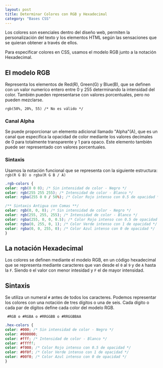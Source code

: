 ```yaml
---
layout: post
title: Determinar Colores con RGB y Hexadecimal
category: "Bases CSS"
---
```


Los colores son esenciales dentro del diseño web, permiten la personalización del texto y los elementos HTML según las sensaciones que se quieran obtener a través de ellos.

Para especificar colores en CSS, usamos el modelo RGB junto a la notación Hexadecimal.

## El modelo RGB
Representa los elementos de Red(R), Green(G) y Blue(B), que se definen con un valor numerico entero entre 0 y 255 determinando la intensidad del color.
También pueden representarse con valores porcentuales, pero no pueden mezclarse.

``` rgb(50%, 20%, 55) /* No es válido */ ```

### Canal Alpha

Se puede proporcionar un elemento adicional llamado "Alpha"(A), que es un canal que especifica la opacidad de color mediante los valores decimales de 0 para totalmente transparente y 1 para opaco. Este elemento también puede ser representado con valores porcentuales.

### Sintaxis
Usamos la notación funcional que se representa con la siguiente estructura: ` rgb(R G B) o rgba(R G B / A) `

```css
.rgb-colors {
color: rgb(0 0 0); /* Sin intensidad de color - Negro */
color: rgb(255 255 255); /* Intensidad de color - Blanco */
color: rgba(255 0 0 / 50%); /* Color Rojo intenso con 0.5 de opacidad */

/** Sintaxis Antigua con Comas **/
color: rgb(0, 0, 0); /* Sin intensidad de color - Negro */
color: rgb(255, 255, 255); /* Intensidad de color - Blanco */
color: rgba(255, 0, 0, 0.5); /* Color Rojo intenso con 0.5 de opacidad */
color: rgba(0, 255, 0, 1); /* Color Verde intenso con 1 de opacidad */
color: rgba(0, 0, 255, 0); /* Color Azul intenso con 0 de opacidad */
}
```

## La notación Hexadecimal
Los colores se definen mediante el modelo RGB, en un código hexadecimal que se representa mediante caracteres que van desde el `0` al `9` y de `A` hasta la `F`. Siendo `0` el valor con menor intesidad y `F` el de mayor intensidad.

## Sintaxis
Se utiliza un numeral `#` antes de todos los caracteres. Podemos representar los colores con una notación de tres dígitos o una de seis. Cada dígito o cada par de dígitos define cada color del modelo RGB.

` #RGB o #RGBA o #RRGGBB o #RRGGBBAA`

```css
.hex-colors {
color: #000; /* Sin intensidad de color - Negro */
color: #000000;
color: #fff; /* Intensidad de color - Blanco */
color: #fffff;
color: #f008; /* Color Rojo intenso con 0.5 de opacidad */
color: #0f0f; /* Color Verde intenso con 1 de opacidad */
color: #00f0; /* Color Azul intenso con 0 de opacidad */
}
```
